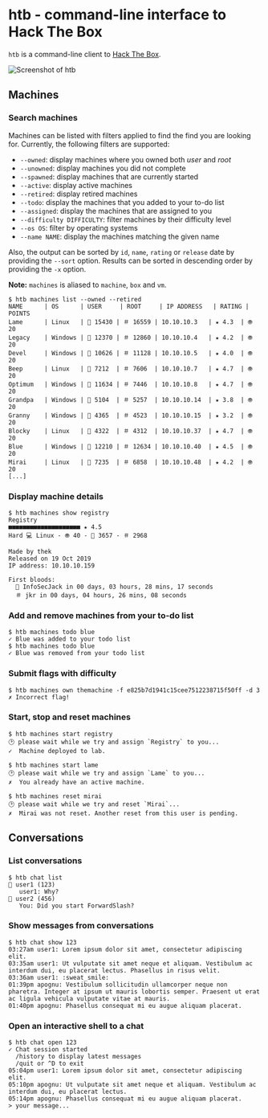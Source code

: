 # htb - command-line interface to Hack The Box

`htb` is a command-line client to [Hack The Box](https://www.hackthebox.eu).

![Screenshot of htb](https://repository-images.githubusercontent.com/253286330/92358b00-782f-11ea-96cf-e55b6374a079)

## Machines

### Search machines

Machines can be listed with filters applied to find the find you are looking for. Currently, the following filters are supported:

 * `--owned`: display machines where you owned both _user_ and _root_
 * `--unowned`: display machines you did not complete
 * `--spawned`: display machines that are currently started
 * `--active`: display active machines
 * `--retired`: display retired machines
 * `--todo`: display the machines that you added to your to-do list
 * `--assigned`: display the machines that are assigned to you
 * `--difficulty DIFFICULTY`: filter machines by their difficulty level
 * `--os OS`: filter by operating systems
 * `--name NAME`: display the machines matching the given name

Also, the output can be sorted by `id`, `name`, `rating` or `release` date by providing the `--sort` option. Results can be sorted in descending order by providing the `-x` option.

**Note:** `machines` is aliased to `machine`, `box` and `vm`.

```shell
$ htb machines list --owned --retired
NAME      | OS      | USER     | ROOT     | IP ADDRESS   | RATING | POINTS
Lame      | Linux   | 👤 15430 | ＃ 16559 | 10.10.10.3   | ★ 4.3  | 🞋 20
Legacy    | Windows | 👤 12370 | ＃ 12860 | 10.10.10.4   | ★ 4.2  | 🞋 20
Devel     | Windows | 👤 10626 | ＃ 11128 | 10.10.10.5   | ★ 4.0  | 🞋 20
Beep      | Linux   | 👤 7212  | ＃ 7606  | 10.10.10.7   | ★ 4.7  | 🞋 20
Optimum   | Windows | 👤 11634 | ＃ 7446  | 10.10.10.8   | ★ 4.7  | 🞋 20
Grandpa   | Windows | 👤 5104  | ＃ 5257  | 10.10.10.14  | ★ 3.8  | 🞋 20
Granny    | Windows | 👤 4365  | ＃ 4523  | 10.10.10.15  | ★ 3.2  | 🞋 20
Blocky    | Linux   | 👤 4322  | ＃ 4312  | 10.10.10.37  | ★ 4.7  | 🞋 20
Blue      | Windows | 👤 12210 | ＃ 12634 | 10.10.10.40  | ★ 4.5  | 🞋 20
Mirai     | Linux   | 👤 7235  | ＃ 6858  | 10.10.10.48  | ★ 4.2  | 🞋 20
[...]
```

### Display machine details

```
$ htb machines show registry
Registry
■■■■■■■■■■■■■■■■■■■■ ★ 4.5
Hard 💻 Linux - 🞋 40 - 👤 3657 - ＃ 2968

Made by thek
Released on 19 Oct 2019
IP address: 10.10.10.159

First bloods:
  👤 InfoSecJack in 00 days, 03 hours, 28 mins, 17 seconds
  ＃ jkr in 00 days, 04 hours, 26 mins, 08 seconds
```

### Add and remove machines from your to-do list

```shell
$ htb machines todo blue
✓ Blue was added to your todo list
$ htb machines todo blue
✓ Blue was removed from your todo list
```

### Submit flags with difficulty

```shell
$ htb machines own themachine -f e825b7d1941c15cee7512238715f50ff -d 3
✗ Incorrect flag!
```

### Start, stop and reset machines

```shell
$ htb machines start registry
🕑 please wait while we try and assign `Registry` to you...
✓  Machine deployed to lab.

$ htb machines start lame
🕑 please wait while we try and assign `Lame` to you...
✗  You already have an active machine.

$ htb machines reset mirai
🕑 please wait while we try and reset `Mirai`...
✗  Mirai was not reset. Another reset from this user is pending.
```

## Conversations

### List conversations

```shell
$ htb chat list
💬 user1 (123)
   user1: Why?
💬 user2 (456)
   You: Did you start ForwardSlash?
```

### Show messages from conversations

```shell
$ htb chat show 123
03:27am user1: Lorem ipsum dolor sit amet, consectetur adipiscing elit.
03:35am user1: Ut vulputate sit amet neque et aliquam. Vestibulum ac interdum dui, eu placerat lectus. Phasellus in risus velit.
03:36am user1: :sweat_smile:
01:39pm apognu: Vestibulum sollicitudin ullamcorper neque non pharetra. Integer at ipsum ut mauris lobortis semper. Praesent ut erat ac ligula vehicula vulputate vitae at mauris.
01:40pm apognu: Phasellus consequat mi eu augue aliquam placerat.
```

### Open an interactive shell to a chat

```shell
$ htb chat open 123
✓ Chat session started
  /history to display latest messages
  /quit or ^D to exit
05:04pm user1: Lorem ipsum dolor sit amet, consectetur adipiscing elit.
05:10pm apognu: Ut vulputate sit amet neque et aliquam. Vestibulum ac interdum dui, eu placerat lectus.
05:14pm apognu: Phasellus consequat mi eu augue aliquam placerat.
> your message...
```